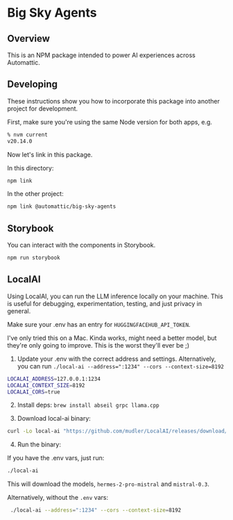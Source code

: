 # Big Sky Agents

## Overview

This is an NPM package intended to power AI experiences across Automattic.

## Developing

These instructions show you how to incorporate this package into another project for development.

First, make sure you're using the same Node version for both apps, e.g.

```bash
% nvm current
v20.14.0
```

Now let's link in this package.

In this directory:

```bash
npm link
```

In the other project:

```bash
npm link @automattic/big-sky-agents
```

## Storybook

You can interact with the components in Storybook.

```bash
npm run storybook
```

## LocalAI

Using LocalAI, you can run the LLM inference locally on your machine. This is useful for debugging, experimentation, testing, and just privacy in general.

Make sure your .env has an entry for `HUGGINGFACEHUB_API_TOKEN`.

I've only tried this on a Mac. Kinda works, might need a better model, but they're only going to improve. This is the worst they'll ever be ;)

1. Update your .env with the correct address and settings. Alternatively, you can run `./local-ai --address=":1234" --cors --context-size=8192`

```bash
LOCALAI_ADDRESS=127.0.0.1:1234
LOCALAI_CONTEXT_SIZE=8192
LOCALAI_CORS=true
```

2. Install deps: `brew install abseil grpc llama.cpp`

3. Download local-ai binary:

```bash
curl -Lo local-ai "https://github.com/mudler/LocalAI/releases/download/v2.16.0/local-ai-$(uname -s)-$(uname -m)" && chmod +x local-ai
```

4. Run the binary:

If you have the .env vars, just run:

```bash
./local-ai
```

This will download the models, `hermes-2-pro-mistral` and `mistral-0.3`.

Alternatively, without the `.env` vars:

```bash
 ./local-ai --address=":1234" --cors --context-size=8192
```
